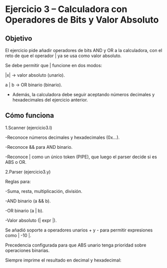 # Ejercicio 3 – Calculadora con Operadores de Bits y Valor Absoluto

## Objetivo

El ejercicio pide añadir operadores de bits AND y OR a la calculadora, con el reto de que el operador | ya se usa como valor absoluto.

Se debe permitir que | funcione en dos modos:

|x| → valor absoluto (unario).

a | b → OR binario (binario).


- Además, la calculadora debe seguir aceptando números decimales y hexadecimales del ejercicio anterior.

## Cómo funciona

1.Scanner (ejercicio3.l)

-Reconoce números decimales y hexadecimales (0x...).

-Reconoce && para AND binario.

-Reconoce | como un único token (PIPE), que luego el parser decide si es ABS o OR.

2.Parser (ejercicio3.y)

Reglas para:

-Suma, resta, multiplicación, división.

-AND binario (a && b).

-OR binario (a | b).

-Valor absoluto (| expr |).

Se añadió soporte a operadores unarios + y - para permitir expresiones como | -10 |.

Precedencia configurada para que ABS unario tenga prioridad sobre operaciones binarias.



Siempre imprime el resultado en decimal y hexadecimal:
